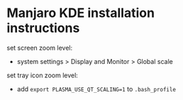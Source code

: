# Manjaro KDE installation instructions

set screen zoom level:

- system settings > Display and Monitor > Global scale

set tray icon zoom level:

- add `export PLASMA_USE_QT_SCALING=1` to `.bash_profile`
